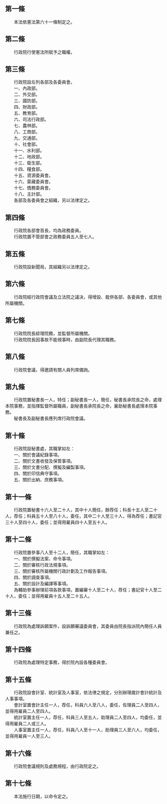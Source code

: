 第一條 
-------
　　本法依憲法第六十一條制定之。  


第二條 
-------
　　行政院行使憲法所賦予之職權。  


第三條 
-------
　　行政院設左列各部及各委員會。  
　　一、內政部。  
　　二、外交部。  
　　三、國防部。  
　　四、財政部。  
　　五、教育部。  
　　六、司法行政部。  
　　七、農林部。  
　　八、工商部。  
　　九、交通部。  
　　十、社會部。  
　　十一、水利部。  
　　十二、地政部。  
　　十三、衛生部。  
　　十四、糧食部。  
　　十五、資源委員會。  
　　十六、蒙藏委員會。  
　　十七、僑務委員會。  
　　十八、主計部。  
　　各部及各委員會之組織，另以法律定之。  


第四條 
-------
　　行政院各部會首長，均為政務委員。  
　　行政院置不管部會之政務委員五人至七人。  


第五條 
-------
　　行政院設新聞局，其組織另以法律定之。  


第六條 
-------
　　行政院經行政院會議及立法院之議決，得增設、裁併各部、各委員會，或其他所屬機關。  


第七條 
-------
　　行政院院長綜理院務，並監督所屬機關。  
　　行政院院長因事故不能視事時，由副院長代理其職務。  


第八條 
-------
　　行政院會議，得邀請有關人員列席備詢。  


第九條 
-------
　　行政院置秘書長一人，特任；副秘書長一人，簡任，秘書長承院長之命，處理本院事務，並指揮監督所屬職員，副秘書長承院長之命，襄助秘書長處理本院事務。  
　　秘書長及副秘書長應列席行政院會議。  


第十條 
-------
　　行政院設秘書處，其職掌如左：  
　　一、關於會議紀錄事項。  
　　二、關於文書收發及保管事項。  
　　三、關於文書分配、撰擬及編製事項。  
　　四、關於印信典守事項。  
　　五、關於出納、庶務事項。  


第十一條 
---------
　　行政院置秘書十六人至二十人，其中十人簡任，餘荐任；科長十五人至二十人，荐任；科員五十人至八十人，委任，其中二十人至三十人，得為荐任；書記官三十人至四十人，委任；並得用雇員四十人至五十人。  


第十二條 
---------
　　行政院置參事八人至十二人，簡任，其職掌如左：  
　　一、關於撰擬法案、命令事項。  
　　二、關於審核行政法規事項。  
　　三、關於審核所屬機關行政計劃及工作報告事項。  
　　四、關於調查事項。  
　　五、關於設計及編譯等事項。  
　　為輔助參事辦理前項各款事項，置編審十人至二十人，荐任；書記官十人至二十人，委任；並得用雇員十五人至二十五人。  


第十三條 
---------
　　行政院為處理訴願案件，設訴願審議委員會，其委員由院長指派院內簡任人員兼任之。  


第十四條 
---------
　　行政院為處理特定事務，得於院內設各種委員會。  


第十五條 
---------
　　行政院設會計室、統計室及人事室，依法律之規定，分別辦理歲計會計統計及人事事項。  
　　會計室置會計主任一人，荐任，科員六人至八人，委任，佐理員二人至四人，並得用雇員二人至四人。  
　　統計室置主任一人，荐任，科員三人至五人，助理員二人至四人，均委任，並得用雇員二人或三人。  
　　人事室置主任一人，荐任，科員八人至十一人，助理員三人至六人，均委任，並得用雇員一人至三人。  


第十六條 
---------
　　行政院會議規則及處務規程，由行政院定之。  


第十七條 
---------
　　本法施行日期，以命令定之。